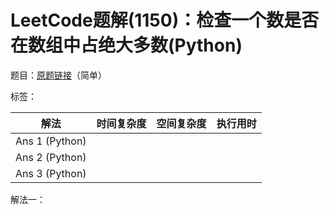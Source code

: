 # LeetCode题解(1150)：检查一个数是否在数组中占绝大多数(Python)

题目：[原题链接](https://leetcode-cn.com/problems/check-if-a-number-is-majority-element-in-a-sorted-array/)（简单）

标签：

| 解法           | 时间复杂度 | 空间复杂度 | 执行用时 |
| -------------- | ---------- | ---------- | -------- |
| Ans 1 (Python) |            |            |          |
| Ans 2 (Python) |            |            |          |
| Ans 3 (Python) |            |            |          |

解法一：

